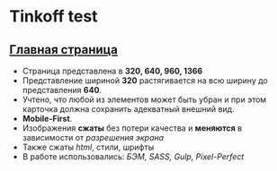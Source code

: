 # Tinkoff test

[Главная страница](https://scofield001.github.io/tinkoff-test/dist/)
---
+ Страница представлена в **320, 640, 960, 1366**
+ Представление шириной **320**  растягивается на всю ширину до представления **640**.
+ Учтено, что любой из элементов может быть убран и при этом карточка должна сохранить адекватный внешний вид.
+ **Mobile-First**.
+ Изображения **сжаты** без потери качества и **меняются** в зависимости от _разрешения экрана_
+ Также сжаты _html_, стили, шрифты
+ В работе использовались: _БЭМ, SASS, Gulp, Pixel-Perfect_